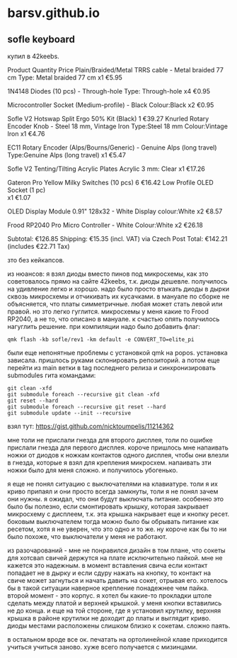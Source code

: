# barsv.github.io

## sofle keyboard

купил в 42keebs.


Product	Quantity	Price
Plain/Braided/Metal TRRS cable - Metal braided 77 cm
Type: Metal braided 77 cm
x1	€5.95

1N4148 Diodes (10 pcs) - Through-hole
Type: Through-hole
x4	€0.95

Microcontroller Socket (Medium-profile) - Black
Colour:Black
x2	€0.95

Sofle V2 Hotswap Split Ergo 50% Kit (Black)	1	€39.27
Knurled Rotary Encoder Knob - Steel 18 mm, Vintage Iron
Type:Steel 18 mm
Colour:Vintage Iron
x1	€4.76

EC11 Rotary Encoder (Alps/Bourns/Generic) - Genuine Alps (long travel)
Type:Genuine Alps (long travel)
x1	€5.47

Sofle V2 Tenting/Tilting Acrylic Plates
Acrylic 3 mm: Clear
x1	€17.26

Gateron Pro Yellow Milky Switches (10 pcs)	6	€16.42
Low Profile OLED Socket (1 pc)	
x1	€1.07

OLED Display Module 0.91" 128x32 - White
Display colour:White
x2	€8.57

Frood RP2040 Pro Micro Controller - White
Colour:White
x2	€26.18

Subtotal:	€126.85
Shipping:	€15.35 (incl. VAT) via Czech Post
Total:	€142.21 (includes €22.71 Tax)

зто без кейкапсов.

из нюансов:
я взял диоды вместо пинов под микросхемы, как зто советовалось прямо на сайте 42keebs, т.к. диоды дешевле. получилось на удивление легко и хорошо. надо было просто втыкать диоды в дырки сквозь микросхемы и отчикивать их кусачками.
в мануале по сборке не объясняется, что платы симметричные. любая может стать левой или правой. но зто легко гуглится.
микросхемы у меня какие то Frood RP2040, а не то, что описано в мануале. к счастью опять получилось нагуглить решение. при компиляции надо было добавить флаг:
```
qmk flash -kb sofle/rev1 -km default -e CONVERT_TO=elite_pi
```
были еще непонятные проблемы с установкой qmk на popos. установка зависала. пришлось руками склонировать репозиторий. а потом еще перейти из main ветки в tag последнего релиза и синхронизировать submodules гита командами:
```
git clean -xfd
git submodule foreach --recursive git clean -xfd
git reset --hard
git submodule foreach --recursive git reset --hard
git submodule update --init --recursive
```
взял тут: https://gist.github.com/nicktoumpelis/11214362

мне толи не прислали гнезда для второго дисплея, толи по ошибке прислали гнезда для первого дисплея. короче пришлось мне напаивать ножки от диодов к ножкам контактов одного дисплея, чтобы они влезли в гнезда, которые я взял для крепления микросхем. напаивать зти ножки было для меня сложно. и получилось убогенько.

я еще не понял ситуацию с выключателями на клавиатуре. толи я их криво припаял и они просто всегда замкнуты, толи я не понял зачем они нужны. я ожидал, что они будут выключать питание. особенно это было бы полезно, если смонтировать крышку, которая закрывает микросхему с дисплеем, т.к. эта крышка накрывает еще и кнопку ресет. боковым выключателем тогда можно было бы обрывать питание как ресетом, хотя я не уверен, что это одно и то же. ну короче как бы то ни было похоже, что выключатели у меня не работают.

из разочарований - мне не понравился дизайн в том плане, что сокеты для хотсвап свичей держутся на плате исключительно пайкой. мне не кажется это надежным. в момент вставления свича если контакт попадает не в дырку и если сдуру нажать на кнопку, то контакт на свиче может загнуться и начать давить на сокет, отрывая его. хотелось бы в такой ситуации наверное крепление понадежнее чем пайка.
второй момент - это корпус. я хотел бы какие-то прокладки штоле сделать между платой и верхней крышкой. у меня кнопки вставились не до конца. и еще на той стороне, где я установил крутилку, верхняя крышка в районе крутилки не доходит до платы и выглядит криво.
диоды местами расположены слишком близко к сокетам. сложно паять.

в остальном вроде все ок. печатать на ортолинейной клаве приходится учиться учиться заново. хуже всего получается с мизинцами.
